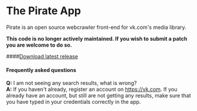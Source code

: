 # The Pirate App
Pirate is an open source webcrawler front-end for vk.com's media library.

**This code is no longer actively maintained. If you wish to submit a patch you are welcome to do so.**

####[Download latest release](https://github.com/black2279/pirate/releases/latest)

#### Frequently asked questions
**Q:** I am not seeing any search results, what is wrong?<br>
**A:** If you haven't already, register an account on https://vk.com. If you already have an account, but still are not getting any results, make sure that you have typed in your credentials correctly in the app.
